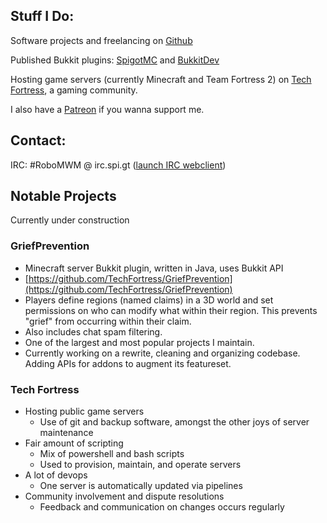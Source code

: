 <head><base target="_blank"></head>

## Stuff I Do:

Software projects and freelancing on [Github](https://github.com/RoboMWM)

Published Bukkit plugins: [SpigotMC](https://www.spigotmc.org/resources/authors/robomwm.19518/) and [BukkitDev](https://dev.bukkit.org/members/The_PC_Tech_Guy/projects)

Hosting game servers (currently Minecraft and Team Fortress 2) on [Tech Fortress](http://techfortress.robomwm.com), a gaming community.

I also have a [Patreon](https://r.robomwm.com/patreon) if you wanna support me.

## Contact:

IRC: #RoboMWM @ irc.spi.gt ([launch IRC webclient](https://robomwm.com/chat))

## Notable Projects

Currently under construction

### GriefPrevention
- Minecraft server Bukkit plugin, written in Java, uses Bukkit API
- [https://github.com/TechFortress/GriefPrevention](https://github.com/TechFortress/GriefPrevention)
- Players define regions (named claims) in a 3D world and set permissions on who can modify what within their region. This prevents "grief" from occurring within their claim.
- Also includes chat spam filtering.
- One of the largest and most popular projects I maintain.
- Currently working on a rewrite, cleaning and organizing codebase. Adding APIs for addons to augment its featureset.

### Tech Fortress
- Hosting public game servers
  - Use of git and backup software, amongst the other joys of server maintenance
- Fair amount of scripting
  - Mix of powershell and bash scripts
  - Used to provision, maintain, and operate servers
- A lot of devops
  - One server is automatically updated via pipelines
- Community involvement and dispute resolutions
  - Feedback and communication on changes occurs regularly
